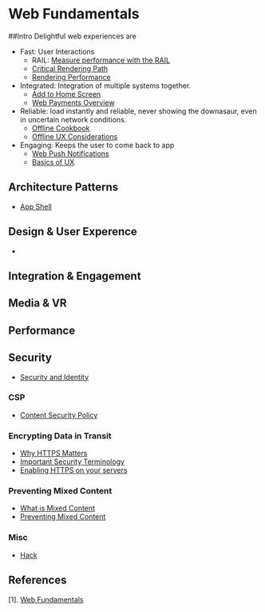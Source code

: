 # Web Fundamentals

##Intro
Delightful web experiences are
* Fast: User Interactions
	* RAIL: [Measure performance with the RAIL](https://developers.google.com/web/fundamentals/performance/rail)
	* [Critical Rendering Path](https://developers.google.com/web/fundamentals/performance/critical-rendering-path/)
	* [Rendering Performance](https://developers.google.com/web/fundamentals/performance/rendering/)
* Integrated: Integration of multiple systems together.
	* [Add to Home Screen](https://developers.google.com/web/fundamentals/app-install-banners/)
	* [Web Payments Overview](https://developers.google.com/web/fundamentals/app-install-banners/)
* Reliable: load instantly and reliable, never showing the downasaur, even in uncertain network conditions.
	* [Offline Cookbook](https://developers.google.com/web/fundamentals/instant-and-offline/offline-cookbook/)
	* [Offline UX Considerations](https://developers.google.com/web/fundamentals/instant-and-offline/offline-ux)
* Engaging: Keeps the user to come back to app
	* [Web Push Notifications](https://developers.google.com/web/fundamentals/push-notifications/)
	* [Basics of UX](https://developers.google.com/web/fundamentals/design-and-ux/ux-basics/)

## Architecture Patterns
* [App Shell](https://developers.google.com/web/fundamentals/architecture/app-shell)

## Design & User Experence
* 
## Integration & Engagement

## Media & VR

## Performance

## Security
* [Security and Identity](https://developers.google.com/web/fundamentals/security/)
### CSP
* [Content Security Policy](https://developers.google.com/web/fundamentals/security/csp/)
### Encrypting Data in Transit
* [Why HTTPS Matters](https://developers.google.com/web/fundamentals/security/encrypt-in-transit/why-https)
* [Important Security Terminology](https://developers.google.com/web/fundamentals/security/encrypt-in-transit/intro-to-security-terminology)
* [Enabling HTTPS on your servers](https://developers.google.com/web/fundamentals/security/encrypt-in-transit/enable-https)
### Preventing Mixed Content
* [What is Mixed Content](https://developers.google.com/web/fundamentals/security/prevent-mixed-content/what-is-mixed-content)
* [Preventing Mixed Content](https://developers.google.com/web/fundamentals/security/prevent-mixed-content/fixing-mixed-content)

### Misc
* [Hack](https://developers.google.com/web/fundamentals/security/hacked/)

## References
[1]. [Web Fundamentals](https://developers.google.com/web/fundamentals/)
